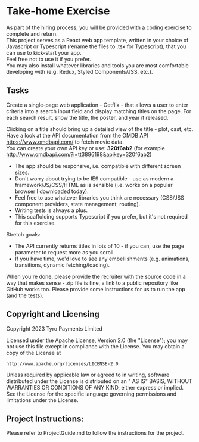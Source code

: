 # Take-home Exercise

As part of the hiring process, you will be provided with a coding exercise to complete and return.  
This project serves as a React web app template, written in your choice of Javascript or Typescript (rename the files to .tsx for Typescript), that you can use to kick-start your app.  
Feel free not to use it if you prefer.  
You may also install whatever libraries and tools you are most comfortable developing with (e.g. Redux, Styled Components/JSS, etc.).

## Tasks

Create a single-page web application - Getflix - that allows a user to enter criteria into a search input field and display matching titles on the page. For each search result, show the title, the poster, and year it released.

Clicking on a title should bring up a detailed view of the title - plot, cast, etc.  
Have a look at the API documentation from the OMDB API https://www.omdbapi.com/ to fetch movie data.  
You can create your own API key or use: **320f6ab2** (for example http://www.omdbapi.com/?i=tt3896198&apikey=320f6ab2)

-   The app should be responsive, i.e. compatible with different screen sizes.
-   Don't worry about trying to be IE9 compatible - use as modern a framework/JS/CSS/HTML as is sensible (i.e. works on a popular browser I downloaded today).
-   Feel free to use whatever libraries you think are necessary (CSS/JSS component providers, state management, routing).
-   Writing tests is always a plus.
-   This scaffolding supports Typescript if you prefer, but it's not required for this exercise.

Stretch goals:

-   The API currently returns titles in lots of 10 - if you can, use the page parameter to request more as you scroll.
-   If you have time, we'd love to see any embellishments (e.g. animations, transitions, dynamic fetching/loading).

When you're done, please provide the recruiter with the source code in a way that makes sense - zip file is fine, a link to a public repository like GitHub works too. Please provide some instructions for us to run the app (and the tests).

## Copyright and Licensing

Copyright 2023 Tyro Payments Limited

Licensed under the Apache License, Version 2.0 (the "License"); you may not use this file except in compliance with the
License. You may obtain a copy of the License at

    http://www.apache.org/licenses/LICENSE-2.0

Unless required by applicable law or agreed to in writing, software distributed under the License is distributed on an "
AS IS" BASIS, WITHOUT WARRANTIES OR CONDITIONS OF ANY KIND, either express or implied. See the License for the specific
language governing permissions and limitations under the License.

## Project Instructions:

Please refer to ProjectGuide.md to follow the instructions for the project.
